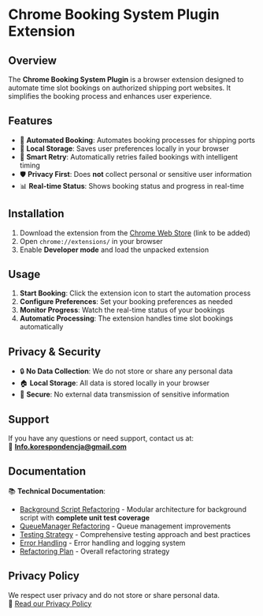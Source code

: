 # Chrome Booking System Plugin Extension

## Overview

The **Chrome Booking System Plugin** is a browser extension designed to automate time slot bookings on authorized shipping port websites. It simplifies the booking process and enhances user experience.

## Features

- 🚢 **Automated Booking**: Automates booking processes for shipping ports
- 💾 **Local Storage**: Saves user preferences locally in your browser
- 🔄 **Smart Retry**: Automatically retries failed bookings with intelligent timing
- 🛡️ **Privacy First**: Does **not** collect personal or sensitive user information
- 📊 **Real-time Status**: Shows booking status and progress in real-time

## Installation

1. Download the extension from the [Chrome Web Store](#) (link to be added)
2. Open `chrome://extensions/` in your browser
3. Enable **Developer mode** and load the unpacked extension

## Usage

1. **Start Booking**: Click the extension icon to start the automation process
2. **Configure Preferences**: Set your booking preferences as needed
3. **Monitor Progress**: Watch the real-time status of your bookings
4. **Automatic Processing**: The extension handles time slot bookings automatically

## Privacy & Security

- 🔒 **No Data Collection**: We do not store or share any personal data
- 🏠 **Local Storage**: All data is stored locally in your browser
- 🔐 **Secure**: No external data transmission of sensitive information

## Support

If you have any questions or need support, contact us at:  
📧 **Info.korespondencja@gmail.com**

## Documentation

📚 **Technical Documentation**:

- [Background Script Refactoring](docs/background-refactoring.md) - Modular architecture for background script with **complete unit test coverage**
- [QueueManager Refactoring](docs/queue-manager-refactoring-summary.md) - Queue management improvements
- [Testing Strategy](docs/testing-strategy.md) - Comprehensive testing approach and best practices
- [Error Handling](docs/error-handling.md) - Error handling and logging system
- [Refactoring Plan](docs/refactoring-plan.md) - Overall refactoring strategy

## Privacy Policy

We respect user privacy and do not store or share personal data.  
📖 [Read our Privacy Policy](PRIVACY_POLICY.md)
